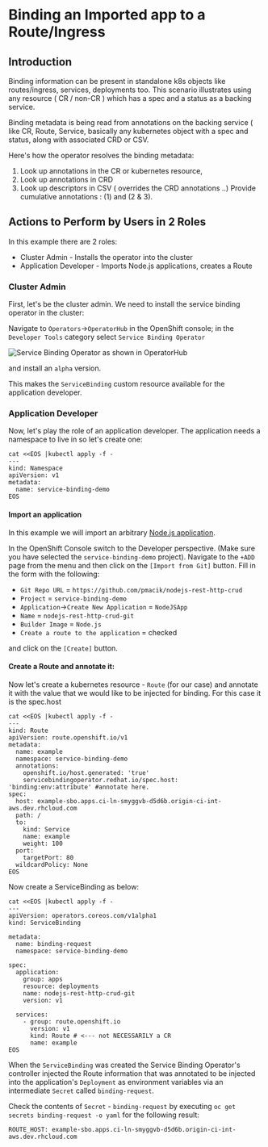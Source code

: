 # Binding an Imported app to a Route/Ingress

## Introduction

Binding information can be present in standalone k8s objects like routes/ingress, services, deployments too. This scenario illustrates using any resource ( CR / non-CR ) which has a spec and a status as a backing service.

Binding metadata is being read from annotations on the backing service ( like CR, Route, Service, basically any kubernetes object with a spec and status, along with associated CRD or CSV.

Here's how the operator resolves the binding metadata:

1) Look up annotations in the CR or kubernetes resource,
2) Look up annotations in CRD
3) Look up descriptors in CSV ( overrides the CRD annotations ..)
Provide cumulative annotations : (1) and (2 & 3).


## Actions to Perform by Users in 2 Roles

In this example there are 2 roles:

* Cluster Admin - Installs the operator into the cluster
* Application Developer - Imports Node.js applications, creates a Route

### Cluster Admin

First, let's be the cluster admin. We need to install the service binding operator in the cluster:

Navigate to `Operators`->`OperatorHub` in the OpenShift console; in the `Developer Tools` category select `Service Binding Operator`

![Service Binding Operator as shown in OperatorHub](../../assets/operator-hub-sbo-screenshot.png)

and install an `alpha` version.

This makes the `ServiceBinding` custom resource available for the application developer.


### Application Developer

Now, let's play the role of an application developer. The application needs a namespace to live in so let's create one:

``` shell
cat <<EOS |kubectl apply -f -
---
kind: Namespace
apiVersion: v1
metadata:
  name: service-binding-demo
EOS
```

#### Import an application

In this example we will import an arbitrary [Node.js application](https://github.com/pmacik/nodejs-rest-http-crud).

In the OpenShift Console switch to the Developer perspective. (Make sure you have selected the `service-binding-demo` project). Navigate to the `+ADD` page from the menu and then click on the `[Import from Git]` button. Fill in the form with the following:

* `Git Repo URL` = `https://github.com/pmacik/nodejs-rest-http-crud`
* `Project` = `service-binding-demo`
* `Application`->`Create New Application` = `NodeJSApp`
* `Name` = `nodejs-rest-http-crud-git`
* `Builder Image` = `Node.js`
* `Create a route to the application` = checked

and click on the `[Create]` button.

#### Create a Route and annotate it:

Now let's create a kubernetes resource - `Route` (for our case) and annotate it with the value that we would like to be injected for binding. For this case it is the spec.host

``` shell
cat <<EOS |kubectl apply -f -
---
kind: Route
apiVersion: route.openshift.io/v1
metadata:
  name: example
  namespace: service-binding-demo
  annotations:
    openshift.io/host.generated: 'true'
    servicebindingoperator.redhat.io/spec.host: 'binding:env:attribute' #annotate here.
spec:
  host: example-sbo.apps.ci-ln-smyggvb-d5d6b.origin-ci-int-aws.dev.rhcloud.com
  path: /
  to:
    kind: Service
    name: example
    weight: 100
  port:
    targetPort: 80
  wildcardPolicy: None
EOS
```

Now create a ServiceBinding as below:

``` shell
cat <<EOS |kubectl apply -f -
---
apiVersion: operators.coreos.com/v1alpha1
kind: ServiceBinding

metadata:
  name: binding-request
  namespace: service-binding-demo

spec:
  application:
    group: apps
    resource: deployments
    name: nodejs-rest-http-crud-git
    version: v1

  services:
    - group: route.openshift.io
      version: v1
      kind: Route # <--- not NECESSARILY a CR
      name: example
EOS
```

When the `ServiceBinding` was created the Service Binding Operator's controller injected the Route information that was annotated to be injected into the application's `Deployment` as environment variables via an intermediate `Secret` called `binding-request`.

Check the contents of `Secret` - `binding-request` by executing `oc get secrets binding-request -o yaml` for the following result:

`ROUTE_HOST: example-sbo.apps.ci-ln-smyggvb-d5d6b.origin-ci-int-aws.dev.rhcloud.com`

